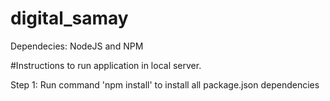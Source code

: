 # digital_samay

Dependecies: NodeJS and NPM

#Instructions to run application in local server.

Step 1: Run command 'npm install' to install all package.json dependencies